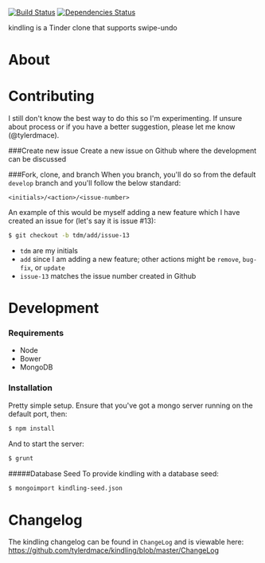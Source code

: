 [![Build Status](https://travis-ci.org/meanjs/mean.svg?branch=master)](https://travis-ci.org/meanjs/mean)
[![Dependencies Status](https://david-dm.org/meanjs/mean.svg)](https://david-dm.org/meanjs/mean)

kindling is a Tinder clone that supports swipe-undo

# About

# Contributing
I still don't know the best way to do this so I'm experimenting. If unsure about process or if you have a better suggestion, please let me know (@tylerdmace).

###Create new issue
Create a new issue on Github where the development can be discussed

###Fork, clone, and branch
When you branch, you'll do so from the default `develop` branch and you'll follow the below standard:

`<initials>/<action>/<issue-number>`

An example of this would be myself adding a new feature which I have created an issue for (let's say it is issue #13):

```Bash
$ git checkout -b tdm/add/issue-13
```

* `tdm` are my initials
* `add` since I am adding a new feature; other actions might be `remove`, `bug-fix`, or `update`
* `issue-13` matches the issue number created in Github

# Development
### Requirements
* Node
* Bower
* MongoDB

### Installation
Pretty simple setup. Ensure that you've got a mongo server running on the default port, then:

```Bash
$ npm install
```
And to start the server:

```Bash
$ grunt
```
#####Database Seed
To provide kindling with a database seed:

```Bash
$ mongoimport kindling-seed.json
```
# Changelog
The kindling changelog can be found in `ChangeLog` and is viewable here: https://github.com/tylerdmace/kindling/blob/master/ChangeLog
